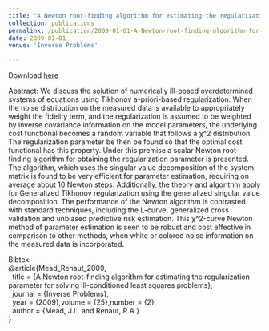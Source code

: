 ```yaml
---
title: "A Newton root-finding algorithm for estimating the regularization parameter for solving ill-conditioned least squares problems"
collection: publications
permalink: /publication/2009-01-01-A-Newton-root-finding-algorithm-for-estimating-the-regularization-parameter-for-solving-ill-conditioned-least-squares-problems
date: 2009-01-01
venue: 'Inverse Problems'

---
```

Download [here](https://math.boisestate.edu/~mead/papers/meadrenaut_submit.pdf)

Abstract: 
We discuss the solution of numerically ill-posed overdetermined systems of equations using Tikhonov a-priori-based regularization. When the noise distribution on the measured data is available to appropriately weight the fidelity term, and the regularization is assumed to be weighted by inverse covariance information on the model parameters, the underlying cost functional becomes a random variable that follows a χ^2 distribution. The regularization parameter be then be found so that the optimal cost functional has this property. Under
this premise a scalar Newton root-finding algorithm for obtaining the regularization parameter
is presented. The algorithm, which uses the singular value decomposition of the system matrix
is found to be very efficient for parameter estimation, requiring on average about 10 Newton
steps. Additionally, the theory and algorithm apply for Generalized Tikhonov regularization
using the generalized singular value decomposition. The performance of the Newton algorithm
is contrasted with standard techniques, including the L-curve, generalized cross validation and
unbiased predictive risk estimation. This χ^2-curve Newton method of parameter estimation is
seen to be robust and cost effective in comparison to other methods, when white or colored
noise information on the measured data is incorporated.

Bibtex:<br>
@article{Mead_Renaut_2009,<br>
&nbsp;  title = {A Newton root-finding algorithm for estimating the regularization parameter for solving ill-conditioned least squares problems},<br>
&nbsp;  journal = {Inverse Problems},<br>
&nbsp;  year = {2009},volume = {25},number = {2},<br>
&nbsp;  author = {Mead, J.L. and Renaut, R.A.}<br>}
